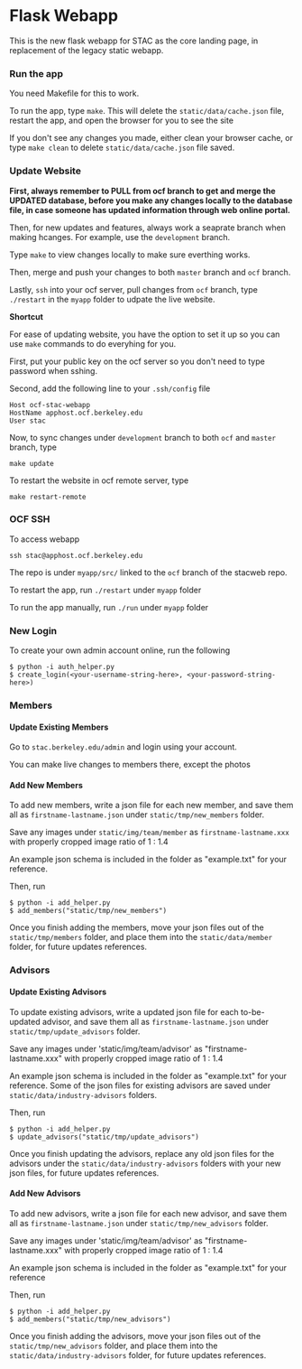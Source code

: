 # Flask Webapp
This is the new flask webapp for STAC as the core landing page, in replacement of the legacy static webapp.

### Run the app

You need Makefile for this to work.

To run the app, type `make`. This will delete the `static/data/cache.json` file, restart the app, and open the browser for you to see the site

If you don't see any changes you made, either clean your browser cache, or type `make clean` to delete `static/data/cache.json` file saved.

### Update Website

**First, always remember to PULL from ocf branch to get and merge the UPDATED database, before you make any changes locally to the database file, in case someone has updated information through web online portal.**

Then, for new updates and features, always work a seaprate branch when making hcanges. For example, use the `development` branch. 

Type `make` to view changes locally to make sure everthing works.

Then, merge and push your changes to both `master` branch and `ocf` branch. 

Lastly, `ssh` into your ocf server, pull changes from `ocf` branch, type `./restart` in the `myapp` folder to udpate the live website.

**Shortcut**

For ease of updating website, you have the option to set it up so you can use `make` commands to do everyhing for you.

First, put your public key on the ocf server so you don't need to type password when sshing.

Second, add the following line to your `.ssh/config` file

```
Host ocf-stac-webapp
HostName apphost.ocf.berkeley.edu
User stac
```

Now, to sync changes under `development` branch to both `ocf` and `master` branch, type

```
make update
```

To restart the website in ocf remote server, type

```
make restart-remote
```


### OCF SSH

To access webapp

```
ssh stac@apphost.ocf.berkeley.edu
```

The repo is under `myapp/src/` linked to the `ocf` branch of the stacweb repo.

To restart the app, run `./restart` under `myapp` folder

To run the app manually, run `./run` under `myapp` folder


### New Login

To create your own admin account online, run the following

```
$ python -i auth_helper.py
$ create_login(<your-username-string-here>, <your-password-string-here>)
```

### Members

#### Update Existing Members

Go to `stac.berkeley.edu/admin` and login using your account.

You can make live changes to members there, except the photos

#### Add New Members

To add new members, write a json file for each new member, and save them all as `firstname-lastname.json` under `static/tmp/new_members` folder. 

Save any images under `static/img/team/member` as `firstname-lastname.xxx` with properly cropped image ratio of 1 : 1.4

An example json schema is included in the folder as "example.txt" for your reference. 

Then, run

```
$ python -i add_helper.py
$ add_members("static/tmp/new_members")
```

Once you finish adding the members, move your json files out of the `static/tmp/members` folder, and place them into the `static/data/member` folder, for future updates references.

### Advisors

#### Update Existing Advisors


To update existing advisors, write a updated json file for each to-be-updated advisor, and save them all as `firstname-lastname.json` under `static/tmp/update_advisors` folder. 

Save any images under 'static/img/team/advisor' as "firstname-lastname.xxx" with properly cropped image ratio of 1 : 1.4

An example json schema is included in the folder as "example.txt" for your reference. Some of the json files for existing advisors are saved under `static/data/industry-advisors` folders.

Then, run

```
$ python -i add_helper.py
$ update_advisors("static/tmp/update_advisors")
```

Once you finish updating the advisors, replace any old json files for the advisors under the `static/data/industry-advisors` folders with your new json files, for future updates references.


#### Add New Advisors

To add new advisors, write a json file for each new advisor, and save them all as `firstname-lastname.json` under `static/tmp/new_advisors` folder. 

Save any images under 'static/img/team/advisor' as "firstname-lastname.xxx" with properly cropped image ratio of 1 : 1.4

An example json schema is included in the folder as "example.txt" for your reference

Then, run

```
$ python -i add_helper.py
$ add_members("static/tmp/new_advisors")
```

Once you finish adding the advisors, move your json files out of the `static/tmp/new_advisors` folder, and place them into the `static/data/industry-advisors` folder, for future updates references.

